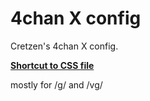 # 4chan X config
Cretzen's 4chan X config.

<b> [Shortcut to CSS file](https://raw.githubusercontent.com/hellotinh03/4chanX-config/main/4chink.css) </b>

mostly for /g/ and /vg/
